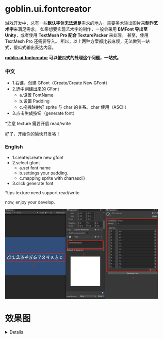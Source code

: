 # goblin.ui.fontcreator
游戏开发中，总有一些**默认字体无法满足**需求的地方。需要美术输出图片来**制作艺术字**来满足需求。
如果想要实现艺术字的制作，一般会采用 **BMFont 导出至 Unity**，或者使用 **TextMesh Pro 配合 TexturePacker** 来处理。
甚至，使用 TextMesh Pro 还需要导入。
所以，以上两种方案都比较麻烦，无法做到一站式，傻瓜式输出表达内容。

**[goblin.ui.fontcreator](https://github.com/wantdabo/goblin.ui.fontcreator) 可以傻瓜式的处理这个问题，一站式。**

### 中文
- 1.右键，创建 GFont（Create/Create New GFont）
- 2.选中创建出来的 GFont
  - a.设置 FontName
  - b.设置 Padding
  - c.拖拽映射好 sprite 与 char 的关系。char 使用（ASCII）
- 3.点击生成按钮（generate font）

*注意 texture 需要开启 read/write

好了，开始你的愉快开发咯！

### English
- 1.create/create new gfont
- 2.select gfont
  - a.set font name
  - b.settings your padding.
  - c.mapping sprite with char(ascii)
- 3.click generate font

*tips texture need support read/write

now, enjoy your develop.

![step_7.png](/images/step_7.png)
# 效果图

<details>

## *step 1
![step_1.png](/images/step_1.png)
## *step 2
![step_2.png](/images/step_2.png)
## *step 3
![step_3.png](/images/step_3.png)
## *step 4
![step_4.png](/images/step_4.png)
## *step 5
![step_5.png](/images/step_5.png)
## *step 6
![step_6.png](/images/step_6.png)

</details>

